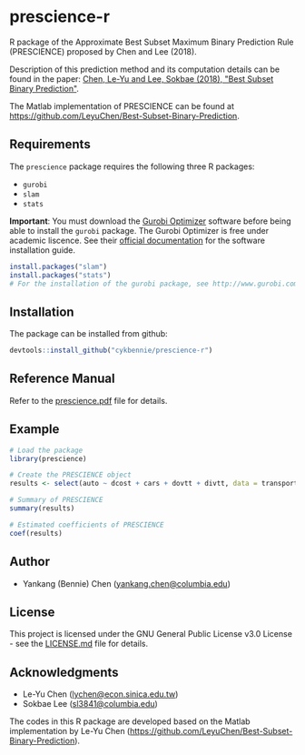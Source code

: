 # prescience-r

R package of the Approximate Best Subset Maximum Binary Prediction Rule (PRESCIENCE) proposed by Chen and Lee (2018).

Description of this prediction method and its computation details can be found in the paper:
[Chen, Le-Yu and Lee, Sokbae (2018), "Best Subset Binary Prediction"](https://arxiv.org/abs/1610.02738).

The Matlab implementation of PRESCIENCE can be found at https://github.com/LeyuChen/Best-Subset-Binary-Prediction.

## Requirements

The `prescience` package requires the following three R packages:

* `gurobi`
* `slam`
* `stats`

**Important**: You must download the [Gurobi Optimizer](http://www.gurobi.com/) software before being able to install the `gurobi` package. The Gurobi Optimizer is free under academic liscence. See their [official documentation](http://www.gurobi.com/documentation/) for the software installation guide.

``` r
install.packages("slam")
install.packages("stats")
# For the installation of the gurobi package, see http://www.gurobi.com/documentation/.
```

## Installation

The package can be installed from github:

``` r
devtools::install_github("cykbennie/prescience-r")
```

## Reference Manual

Refer to the [prescience.pdf](prescience.pdf) file for details.

## Example

``` r
# Load the package
library(prescience)

# Create the PRESCIENCE object
results <- select(auto ~ dcost + cars + dovtt + divtt, data = transportation, nfoc = 1, q = 1, bound = 10, beta0 = 1, warmstart = TRUE, tau = 1.5, mio = 1, tlim = 86400)

# Summary of PRESCIENCE
summary(results)

# Estimated coefficients of PRESCIENCE
coef(results)
```

## Author

* Yankang (Bennie) Chen (<yankang.chen@columbia.edu>)

## License

This project is licensed under the GNU General Public License v3.0 License - see the [LICENSE.md](LICENSE.md) file for details.

## Acknowledgments

* Le-Yu Chen (<lychen@econ.sinica.edu.tw>)
* Sokbae Lee (<sl3841@columbia.edu>)

The codes in this R package are developed based on the Matlab implementation by Le-Yu Chen (https://github.com/LeyuChen/Best-Subset-Binary-Prediction).
